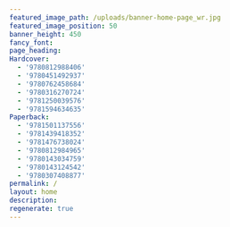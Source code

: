 ```yaml
---
featured_image_path: /uploads/banner-home-page_wr.jpg
featured_image_position: 50
banner_height: 450
fancy_font:
page_heading:
Hardcover:
  - '9780812988406'
  - '9780451492937'
  - '9780762458684'
  - '9780316270724'
  - '9781250039576'
  - '9781594634635'
Paperback:
  - '9781501137556'
  - '9781439418352'
  - '9781476738024'
  - '9780812984965'
  - '9780143034759'
  - '9780143124542'
  - '9780307408877'
permalink: /
layout: home
description:
regenerate: true
---
```




